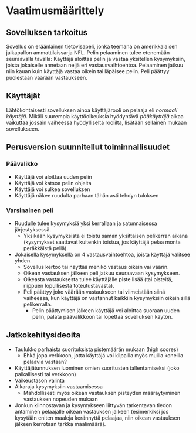 # Vaatimusmäärittely

## Sovelluksen tarkoitus

Sovellus on eräänlainen tietovisapeli, jonka teemana on amerikkalaisen 
jalkapallon ammattilaissarja NFL. Pelin pelaaminen tulee etenemään 
seuraavalla tavalla: Käyttäjä aloittaa pelin ja vastaa yksitellen 
kysymyksiin, joista jokaiselle annetaan neljä eri vastausvaihtoehtoa. 
Pelaaminen jatkuu niin kauan kuin käyttäjä vastaa oikein tai läpäisee 
pelin. Peli päättyy puolestaan väärään vastaukseen.

## Käyttäjät

Lähtökohtaisesti sovelluksen ainoa käyttäjärooli on pelaaja eli 
_normaali käyttäjä_. Mikäli suurempia käyttöoikeuksia hyödyntävä 
_pääkäyttäjä_ alkaa vaikuttaa jossain vaiheessa hyödylliseltä roolilta, 
lisätään sellainen  mukaan sovellukseen.

## Perusversion suunnitellut toiminnallisuudet

### Päävalikko

- Käyttäjä voi aloittaa uuden pelin
- Käyttäjä voi katsoa pelin ohjeita
- Käyttäjä voi sulkea sovelluksen
- Käyttäjä näkee ruudulta parhaan tähän asti tehdyn tuloksen
 
### Varsinainen peli

- Ruudulle tulee kysymyksiä yksi kerrallaan ja satunnaisessa 
järjestyksessä.
	- Yksikään kysymyksistä ei toistu saman yksittäisen pelikerran 
aikana (kysymykset saattavat kuitenkin toistua, jos käyttäjä pelaa monta 
peräkkäistä peliä).
- Jokaisella kysymyksellä on 4 vastausvaihtoehtoa, joista käyttäjä 
valitsee yhden.
	- Sovellus kertoo tai näyttää menikö vastaus oikein vai väärin. 
	- Oikean vastauksen jälkeen peli jatkuu seuraavaan kysymykseen.
	- Oikeasta vastauksesta tulee käyttäjälle piste lisää (tai 
pisteitä, riippuen lopullisesta toteutustavasta).
	- Peli päättyy joko väärään vastaukseen tai viimeistään siinä 
vaiheessa, kun käyttäjä on vastannut kaikkiin kysymyksiin oikein sillä 
pelikerralla.
		- Pelin päättymisen jälkeen käyttäjä voi aloittaa 
suoraan uuden pelin, palata päävalikkoon tai lopettaa sovelluksen käytön.

## Jatkokehitysideoita

- Taulukko parhaista suorituksista pistemäärän mukaan (high scores)
	- Ehkä jopa verkkoon, jotta käyttäjä voi kilpailla myös muilla 
koneilla pelaavia vastaan?
- Käyttäjätunnuksen luominen omien suoritusten tallentamiseksi (joko 
paikallisesti tai verkkoon)
- Vaikeustason valinta
- Aikaraja kysymyksiin vastaamisessa
	- Mahdollisesti myös oikean vastauksen pisteyden määräytyminen 
vastauksen nopeuden mukaan
- Jonkun kiinnostavan ja kysymykseen liittyvän tarkentavan tiedon 
antaminen pelaajalle oikean vastauksen jälkeen (esimerkiksi jos kysytään 
eniten maaleja kerännyttä pelaajaa, niin oikean vastauksen jälkeen 
kerrotaan tarkka maalimäärä).
